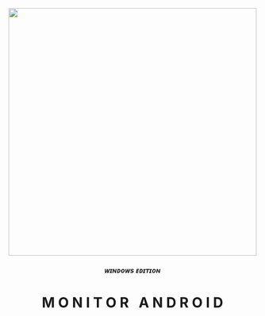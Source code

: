 <div align="center">
  <img border-radius: 15px src="https://freepngimg.com/thumb/eye/12-2-eyes-png-6-thumb.png" width="500" height="500"/>
  <p align="center">
    <h5>ᴡɪɴᴅᴏᴡs ᴇᴅɪᴛɪᴏɴ</h5>
   <h1 align="center">M&nbsp;O&nbsp;N&nbsp;I&nbsp;T&nbsp;O&nbsp;R&nbsp;&nbsp;&nbsp;A&nbsp;N&nbsp;D&nbsp;R&nbsp;O&nbsp;I&nbsp;D</h1>
